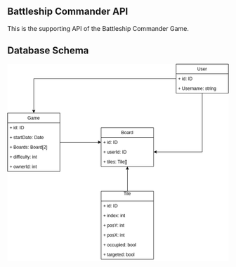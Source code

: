 ## Battleship Commander API
This is the supporting API of the Battleship Commander Game.

## Database Schema
![alt text](https://raw.githubusercontent.com/lakylekidd/battleship-commander-api/master/db_schema.png "Database Image")
